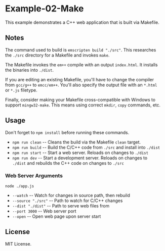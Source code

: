# Example-02-Make

This example demonstrates a C++ web application that is built via Makefile.

## Notes

The command used to build is `emscripten build "./src"`. This researches the `./src` directory
for a Makefile and invokes `make`. 

The Makefile invokes the `em++` compile with an output `index.html`. It installs the binaries into
`./dist`.

If you are editing an existing Makefile, you'll have to change the compiler from `gcc/g++` to `emcc/em++`.
You'll also specify the output file with an `*.html` or `*.js` filetype.

Finally, consider making your Makefile cross-compatible with Windows to support `mingw32-make`. This means
using correct `mkdir`, `copy` commands, etc.

## Usage

Don't forget to `npm install` before running these commands.

* `npm run clean` -- Cleans the build via the Makefile `clean` target.
* `npm run build` -- Build the C/C++ code from `./src` and install into `./dist`
* `npm run start` -- Start a web server. Reloads on changes to `./dist`
* `npm run dev` -- Start a development server. Reloads on changes to `./dist` and rebuilds the C++
code on changes to `./src`

### Web Server Arguments

`node ./app.js`

* `--watch` -- Watch for changes in source path, then rebuild
* `--source "./src"` -- Path to watch for C/C++ changes
* `--dist "./dist"` -- Path to serve web files from
* `--port 3000` -- Web server port
* `--open` -- Open web page upon server start

## License

MIT License.
